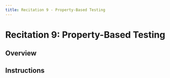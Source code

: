 ```yaml
---
title: Recitation 9 - Property-Based Testing
---
```


# Recitation 9: Property-Based Testing

## Overview

## Instructions
